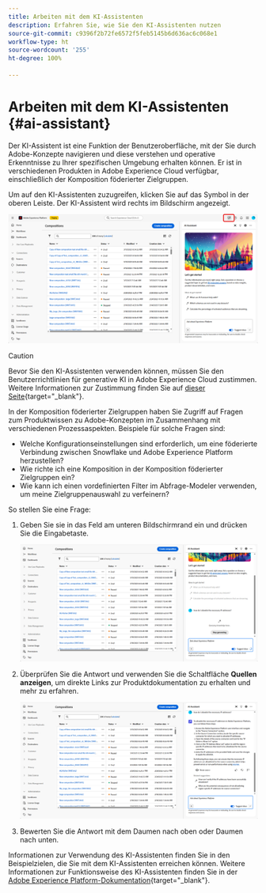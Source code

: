 ```yaml
---
title: Arbeiten mit dem KI-Assistenten
description: Erfahren Sie, wie Sie den KI-Assistenten nutzen
source-git-commit: c9396f2b72fe6572f5feb5145b6d636ac6c068e1
workflow-type: ht
source-wordcount: '255'
ht-degree: 100%

---
```


# Arbeiten mit dem KI-Assistenten {#ai-assistant}

Der KI-Assistent ist eine Funktion der Benutzeroberfläche, mit der Sie durch Adobe-Konzepte navigieren und diese verstehen und operative Erkenntnisse zu Ihrer spezifischen Umgebung erhalten können. Er ist in verschiedenen Produkten in Adobe Experience Cloud verfügbar, einschließlich der Komposition föderierter Zielgruppen.

Um auf den KI-Assistenten zuzugreifen, klicken Sie auf das Symbol in der oberen Leiste. Der KI-Assistent wird rechts im Bildschirm angezeigt.

![](assets/do-not-localize/ai-assistant-open.png)


>[!CAUTION]
>
>Bevor Sie den KI-Assistenten verwenden können, müssen Sie den Benutzerrichtlinien für generative KI in Adobe Experience Cloud zustimmen. Weitere Informationen zur Zustimmung finden Sie auf [dieser Seite](https://experienceleague.adobe.com/de/docs/experience-platform/ai-assistant/home){target="_blank"}.

In der Komposition föderierter Zielgruppen haben Sie Zugriff auf Fragen zum Produktwissen zu Adobe-Konzepten im Zusammenhang mit verschiedenen Prozessaspekten. Beispiele für solche Fragen sind:

* Welche Konfigurationseinstellungen sind erforderlich, um eine föderierte Verbindung zwischen Snowflake und Adobe Experience Platform herzustellen?
* Wie richte ich eine Komposition in der Komposition föderierter Zielgruppen ein?
* Wie kann ich einen vordefinierten Filter im Abfrage-Modeler verwenden, um meine Zielgruppenauswahl zu verfeinern?

So stellen Sie eine Frage:

1. Geben Sie sie in das Feld am unteren Bildschirmrand ein und drücken Sie die Eingabetaste.

   ![](assets/do-not-localize/ai-assistant-ask.png)

1. Überprüfen Sie die Antwort und verwenden Sie die Schaltfläche **Quellen anzeigen**, um direkte Links zur Produktdokumentation zu erhalten und mehr zu erfahren.

   ![](assets/do-not-localize/ai-assistant-answer.png)

1. Bewerten Sie die Antwort mit dem Daumen nach oben oder Daumen nach unten.

Informationen zur Verwendung des KI-Assistenten finden Sie in den Beispielzielen, die Sie mit dem KI-Assistenten erreichen können. Weitere Informationen zur Funktionsweise des KI-Assistenten finden Sie in der [Adobe Experience Platform-Dokumentation](https://experienceleague.adobe.com/de/docs/experience-platform/ai-assistant/home){target="_blank"}.
